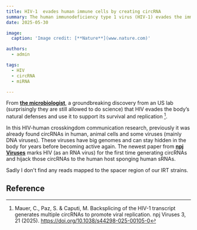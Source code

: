 ```yaml
---
title: HIV-1  evades human immune cells by creating circRNA
summary: The human immunodeficiency type 1 virus (HIV-1) evades the immune system by creating small, stable loops of its RNA (circRNA).
date: 2025-05-30

image:
  caption: 'Image credit: [**Nature**](www.nature.com)'

authors:
  - admin

tags:
  - HIV
  - circRNA
  - miRNA

---
```



From [**the microbiologist**](https://www.the-microbiologist.com/news/loophole-hiv-1-hijacks-human-immune-cells-using-circular-rnas/5861.article), a groundbreaking discovery from an US lab (surprisingly they are still allowed to do science) that HIV evades the body’s natural defenses and use it to support its survival and replication [^1].

In this HIV-human crosskingdom communication research, previously it was already found circRNAs in human, animal cells and some viruses (mainly DNA viruses). These viruses  have big genomes and can stay hidden in the body for years before becoming active again. The newest paper from [**npj Viruses**](https://www.nature.com/articles/s44298-025-00105-0#) marks HIV (as an RNA virus) for the first time generating circRNAs and hijack those circRNAs to the human host sponging human sRNAs. 

Sadly I don't find any reads mapped to the spacer region of our IRT strains.



## Reference
[^1]: Mauer, C., Paz, S. & Caputi, M. Backsplicing of the HIV-1 transcript generates multiple circRNAs to promote viral replication. npj Viruses 3, 21 (2025). https://doi.org/10.1038/s44298-025-00105-0  



